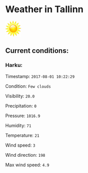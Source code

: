 # Weather in Tallinn 

<img src= 'images/sun.jpg' width= '50' /> 

## Current conditions: 

### Harku: 

Timestamp: ``` 2017-08-01 10:22:29 ``` 

Condition: ``` Few clouds ``` 

Visibility: ``` 20.0 ``` 

Precipitation: ``` 0 ``` 

Pressure: ``` 1016.9 ``` 

Humidity: ``` 71 ``` 

Temperature: ``` 21 ``` 

Wind speed: ``` 3 ``` 

Wind direction: ``` 198 ``` 

Max wind speed: ``` 4.9 ``` 


